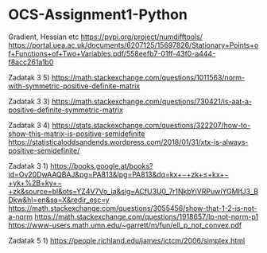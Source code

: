 # OCS-Assignment1-Python

Gradient, Hessian etc
https://pypi.org/project/numdifftools/
https://portal.uea.ac.uk/documents/6207125/15697826/Stationary+Points+of+Functions+of+Two+Variables.pdf/558eefb7-01ff-43f0-a444-f8acc261a1b0


Zadatak 3 5)
https://math.stackexchange.com/questions/1011563/norm-with-symmetric-positive-definite-matrix

Zadatak 3 3)
https://math.stackexchange.com/questions/730421/is-aat-a-positive-definite-symmetric-matrix

Zadatak 3 4)
https://stats.stackexchange.com/questions/322207/how-to-show-this-matrix-is-positive-semidefinite
https://statisticaloddsandends.wordpress.com/2018/01/31/xtx-is-always-positive-semidefinite/

Zadatak 3 1)
https://books.google.at/books?id=Ov20DwAAQBAJ&pg=PA813&lpg=PA813&dq=kx+−+zk+≤+kx+−+yk+%2B+ky+−+zk&source=bl&ots=YZ4V7Vo_ia&sig=ACfU3U0_7r1NkbYiVRPuwiYGMIfJ3_BDkw&hl=en&sa=X&redir_esc=y
https://math.stackexchange.com/questions/3055456/show-that-1-2-is-not-a-norm
https://math.stackexchange.com/questions/1918657/lp-not-norm-p1
https://www-users.math.umn.edu/~garrett/m/fun/ell_p_not_convex.pdf



Zadatak 5 1)
https://people.richland.edu/james/ictcm/2006/simplex.html
